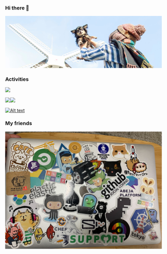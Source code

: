 ### Hi there 👋

![](./media/pnsk.jpeg)

<!--
**pnsk/pnsk** is a ✨ _special_ ✨ repository because its `README.md` (this file) appears on your GitHub profile.

Here are some ideas to get you started:

- 🔭 I’m currently working on ...
- 🌱 I’m currently learning ...
- 👯 I’m looking to collaborate on ...
- 🤔 I’m looking for help with ...
- 💬 Ask me about ...
- 📫 How to reach me: ...
- 😄 Pronouns: ...
- ⚡ Fun fact: ...
-->

### Activities

![](http://github-profile-summary-cards.vercel.app/api/cards/profile-details?username=pnsk&theme=moonlight)

![](http://github-profile-summary-cards.vercel.app/api/cards/stats?username=pnsk&theme=moonlight)![](http://github-profile-summary-cards.vercel.app/api/cards/productive-time?username=pnsk&theme=moonlight&utcOffset=8)

[![Alt text](https://spotify-recently-played-readme.vercel.app/api?user=1s75etub1s5n7zyw6vligaa6b&count=10&width=690)](https://open.spotify.com/user/1s75etub1s5n7zyw6vligaa6b)

### My friends

![](./media/laptop3.jpg)

